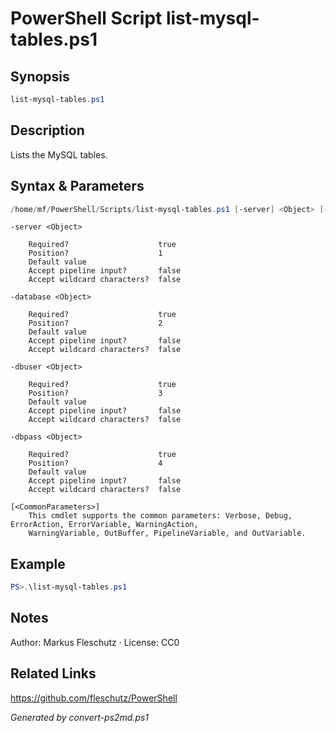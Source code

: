 # PowerShell Script list-mysql-tables.ps1

## Synopsis
```powershell
list-mysql-tables.ps1
```

## Description
Lists the MySQL tables.

## Syntax & Parameters
```powershell
/home/mf/PowerShell/Scripts/list-mysql-tables.ps1 [-server] <Object> [-database] <Object> [-dbuser] <Object> [-dbpass] <Object> [<CommonParameters>]
```

```
-server <Object>
    
    Required?                    true
    Position?                    1
    Default value                
    Accept pipeline input?       false
    Accept wildcard characters?  false
```

```
-database <Object>
    
    Required?                    true
    Position?                    2
    Default value                
    Accept pipeline input?       false
    Accept wildcard characters?  false
```

```
-dbuser <Object>
    
    Required?                    true
    Position?                    3
    Default value                
    Accept pipeline input?       false
    Accept wildcard characters?  false
```

```
-dbpass <Object>
    
    Required?                    true
    Position?                    4
    Default value                
    Accept pipeline input?       false
    Accept wildcard characters?  false
```

```
[<CommonParameters>]
    This cmdlet supports the common parameters: Verbose, Debug, ErrorAction, ErrorVariable, WarningAction, 
    WarningVariable, OutBuffer, PipelineVariable, and OutVariable.
```

## Example
```powershell
PS>.\list-mysql-tables.ps1
```


## Notes
Author: Markus Fleschutz · License: CC0

## Related Links
https://github.com/fleschutz/PowerShell

*Generated by convert-ps2md.ps1*

